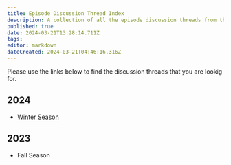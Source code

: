 ```yaml
---
title: Episode Discussion Thread Index
description: A collection of all the episode discussion threads from the community.
published: true
date: 2024-03-21T13:28:14.711Z
tags: 
editor: markdown
dateCreated: 2024-03-21T04:46:16.316Z
---
```


Please use the links below to find the discussion threads that you are lookig for.

## 2024

- [Winter Season](/2024/winter)

## 2023

- Fall Season